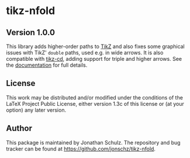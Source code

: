 # tikz-nfold 
## Version 1.0.0

This library adds higher-order paths to [TikZ](https://ctan.org/pkg/pgf) and also fixes some graphical issues with TikZ' `double` paths, used e.g. in wide arrows. It is also compatible with [tikz-cd](https://ctan.org/pkg/tikz-cd), adding support for triple and higher arrows. See the [documentation](tikz-nfold-doc.pdf) for full details.

## License

This work may be distributed and/or modified under the conditions of the LaTeX Project Public License, either version 1.3c of this license or (at your option) any later version.

## Author

This package is maintained by Jonathan Schulz. The repository and bug tracker can be found at https://github.com/jonschz/tikz-nfold.
